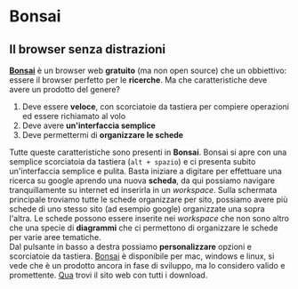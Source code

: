 <!--
titolo:"Il modo giusto di cercare le informazioni",
desc:"Il modo giusto di cercare le informazioni",
data:"18/10/2021"
-->

# Bonsai

## Il browser senza distrazioni

**[Bonsai](https://bonsaibrowser.com)** è un browser web **gratuito** (ma non open source) che un obbiettivo: essere il browser perfetto per le **ricerche**. Ma che caratteristiche deve avere un prodotto del genere?

1. Deve essere **veloce**, con scorciatoie da tastiera per compiere operazioni ed essere richiamato al volo
2. Deve avere **un'interfaccia semplice**
3. Deve permettermi di **organizzare le schede**

Tutte queste caratteristiche sono presenti in **Bonsai**. Bonsai si apre con una semplice scorciatoia da tastiera (`alt + spazio`) e ci presenta subito un'interfaccia semplice e pulita. Basta iniziare a digitare per effettuare una ricerca su google aprendo una nuova **scheda**, da qui possiamo navigare tranquillamente su internet ed inserirla in un _workspace_.
Sulla schermata principale troviamo tutte le schede organizzare per sito, possiamo avere più schede di uno stesso sito (ad esempio google) organizzate una sopra l'altra.
Le schede possono essere inserite nei _workspace_ che non sono altro che una specie di **diagrammi** che ci permettono di organizzare le schede per varie aree tematiche. \
Dal pulsante in basso a destra possiamo **personalizzare** opzioni e scorciatoie da tastiera.
[Bonsai](https://bonsaibrowser.com) è disponibile per mac, windows e linux, si vede che è un prodotto ancora in fase di sviluppo, ma lo considero valido e promettente.
[Qua](https://bonsaibrowser.com) trovi il sito web con tutti i download.
